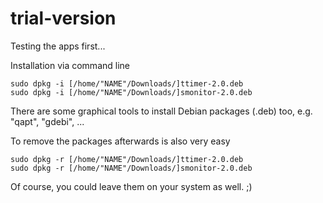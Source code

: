 # trial-version
Testing the apps first...

Installation via command line 

    sudo dpkg -i [/home/"NAME"/Downloads/]ttimer-2.0.deb
    sudo dpkg -i [/home/"NAME"/Downloads/]smonitor-2.0.deb

There are some graphical tools to install Debian packages (.deb) too, e.g. "qapt", "gdebi", ... 

To remove the packages afterwards is also very easy 

    sudo dpkg -r [/home/"NAME"/Downloads/]ttimer-2.0.deb
    sudo dpkg -r [/home/"NAME"/Downloads/]smonitor-2.0.deb

Of course, you could leave them on your system as well.  ;) 

